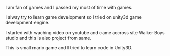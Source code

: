 I am fan of games and I passed my most of time with games.

I alway try to learn game development so I tried on unity3d game development engine.

I started with waching video on youtube and came accross site Walker Boys studio and this is also project from same.

This is small mario game and I tried to learn code in Unity3D.

